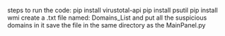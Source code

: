steps to run the code:
pip install virustotal-api
pip install psutil
pip install wmi
create a .txt file named: Domains_List and put all the suspicious domains in it
save the file in the same directory as the MainPanel.py